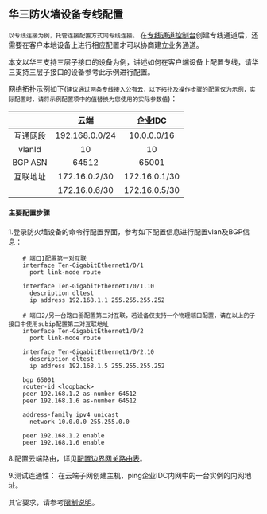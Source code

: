 ## 华三防火墙设备专线配置
``以专线连接为例，托管连接配置方式同专线连接。``
在[专线通道控制台](https://cns-console.jdcloud.com/host/dedicatedVif/list)创建专线通道后，还需要在客户本地设备上进行相应配置才可以协商建立业务通道。

本文以华三支持三层子接口的设备为例，讲述如何在客户端设备上配置专线，请华三支持三层子接口的设备参考此示例进行配置。

网络拓扑示例如下(``建议通过两条专线接入公有云，以下拓扑及操作步骤的配置仅为示例，实际配置时，请将示例配置项中的值替换为您使用的实际参数值``)：

|  | 云端 | 企业IDC |
|:---:|:---:|:---:|
| 互通网段 | 192.168.0.0/24 | 10.0.0.0/16 |
| vlanId | 10 | 10 |
| BGP ASN | 64512 | 65001 |
| 互联地址 | 172.16.0.2/30 | 172.16.0.1/30 |
|  | 172.16.0.6/30 | 172.16.0.5/30 |

#### 主要配置步骤
1.登录防火墙设备的命令行配置界面，参考如下配置信息进行配置vlan及BGP信息：
```
    # 端口1配置第一对互联
    interface Ten-GigabitEthernet1/0/1
      port link-mode route

    interface Ten-GigabitEthernet1/0/1.10
      description dltest
      ip address 192.168.1.1 255.255.255.252

    # 端口2/另一台路由器配置第二对互联，若设备仅支持一个物理端口配置，请在以上的子接口中使用subip配置第二对互联地址
    interface Ten-GigabitEthernet1/0/2
      port link-mode route

    interface Ten-GigabitEthernet1/0/2.10
      description dltest
      ip address 192.168.1.5 255.255.255.252

    bgp 65001
    router-id <loopback>
    peer 192.168.1.2 as-number 64512
    peer 192.168.1.6 as-number 64512

    address-family ipv4 unicast
      network 10.0.0.0 255.255.0.0

    peer 192.168.1.2 enable
    peer 192.168.1.6 enable
```

8.配置云端路由，详见[配置边界网关路由表](../../Operation-Guide/Route-Management/Border-Gateway-Route-Configuration.md)。

9.测试连通性：
在云端子网创建主机，ping企业IDC内网中的一台实例的内网地址。

其它要求，请参考[限制说明](../../Introduction/Restrictions.md)。
